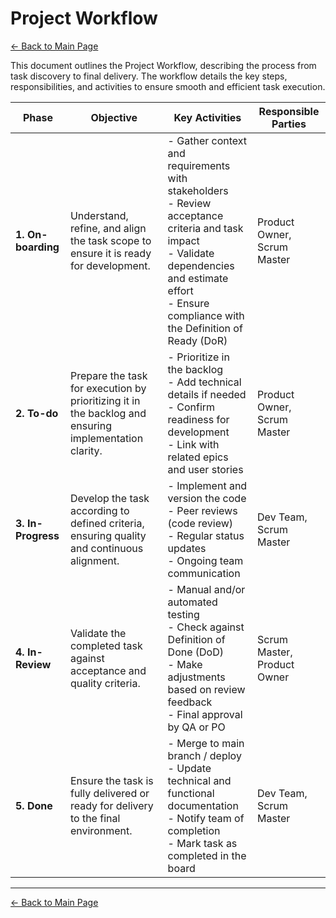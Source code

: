 # Project Workflow

[← Back to Main Page](../index.md)

This document outlines the Project Workflow, describing the process from task discovery to final delivery. The workflow details the key steps, responsibilities, and activities to ensure smooth and efficient task execution.

| **Phase**         | **Objective**                                                                 | **Key Activities**                                                                                                                                                                                          | **Responsible Parties**           |
|-------------------|-------------------------------------------------------------------------------|-------------------------------------------------------------------------------------------------------------------------------------------------------------------------------------------------------------|-----------------------------------|
| **1. On-boarding** | Understand, refine, and align the task scope to ensure it is ready for development. | - Gather context and requirements with stakeholders <br> - Review acceptance criteria and task impact <br> - Validate dependencies and estimate effort <br> - Ensure compliance with the Definition of Ready (DoR) | Product Owner, Scrum Master         |
| **2. To-do**       | Prepare the task for execution by prioritizing it in the backlog and ensuring implementation clarity. | - Prioritize in the backlog <br> - Add technical details if needed <br> - Confirm readiness for development <br> - Link with related epics and user stories | Product Owner, Scrum Master       |
| **3. In-Progress** | Develop the task according to defined criteria, ensuring quality and continuous alignment. | - Implement and version the code <br> - Peer reviews (code review) <br> - Regular status updates <br> - Ongoing team communication | Dev Team, Scrum Master               |
| **4. In-Review**   | Validate the completed task against acceptance and quality criteria. | - Manual and/or automated testing <br> - Check against Definition of Done (DoD) <br> - Make adjustments based on review feedback <br> - Final approval by QA or PO | Scrum Master, Product Owner         |
| **5. Done**        | Ensure the task is fully delivered or ready for delivery to the final environment. | - Merge to main branch / deploy <br> - Update technical and functional documentation <br> - Notify team of completion <br> - Mark task as completed in the board | Dev Team, Scrum Master            |

---

[← Back to Main Page](../index.md)
